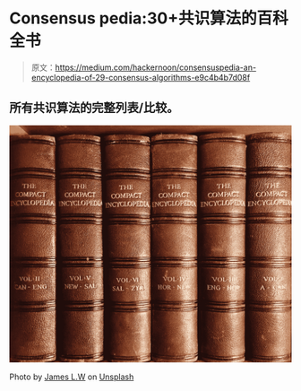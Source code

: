 # Consensus pedia:30+共识算法的百科全书

> 原文：<https://medium.com/hackernoon/consensuspedia-an-encyclopedia-of-29-consensus-algorithms-e9c4b4b7d08f>

## 所有共识算法的完整列表/比较。

![](img/613f16197fc3ce7ef10ee4d96aa475d3.png)

Photo by [James L.W](https://unsplash.com/@fragilejames?utm_source=medium&utm_medium=referral) on [Unsplash](https://unsplash.com?utm_source=medium&utm_medium=referral)